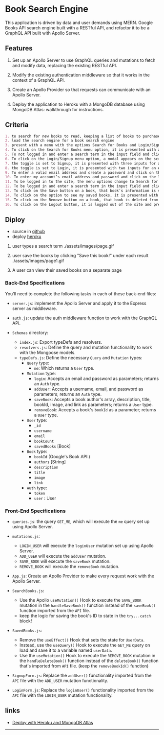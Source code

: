 # Book Search Engine

This application is driven by data and user demands using MERN.
Google Books API search engine built with a RESTful API, and refactor it to be a GraphQL API built with Apollo Server.

## Features

1. Set up an Apollo Server to use GraphQL queries and mutations to fetch and modify data, replacing the existing RESTful API.

2. Modify the existing authentication middleware so that it works in the context of a GraphQL API.

3. Create an Apollo Provider so that requests can communicate with an Apollo Server.

4. Deploy the application to Heroku with a MongoDB database using MongoDB Atlas: walkthrough for instructions.


## Criteria

```md
1. to search for new books to read, keeping a list of books to purchase
2. load the search engine for a book search engine
3. present with a menu with the options Search for Books and Login/Signup and an input field to search for books and a submit button
4. To click on the Search for Books menu option, it is presented with an input field to search for books and a submit button
5. To not logged in and enter a search term in the input field and click the submit button, it is presented with several search results, each featuring a book’s title, author, description, image, and a link to that book on the Google Books site
6. To click on the Login/Signup menu option, a modal appears on the screen with a toggle between the option to log in or sign up
7. the toggle is set to Signup, it is presented with three inputs for a username, an email address, and a password, and a signup button
8. the toggle is set to Login, it is presented with two inputs for an email address and a password and login button
9. To enter a valid email address and create a password and click on the signup button, the user account is created and I am logged in to the site
10. To enter my account’s email address and password and click on the login button, the modal closes and I am logged in to the site
11. To be logged in to the site, the menu options change to Search for Books, an option to see my saved books, and Logout
12. To be logged in and enter a search term in the input field and click the submit button, it is presented with several search results, each featuring a book’s title, author, description, image, and a link to that book on the Google Books site and a button to save a book to my account
13. To click on the Save button on a book, that book’s information is saved to my account
14. To click on the option to see my saved books, it is presented with all of the books that have saved to user account, each featuring the book’s title, author, description, image, and a link to that book on the Google Books site and a button to remove a book from user account
15. To click on the Remove button on a book, that book is deleted from my saved books list
16. To click on the Logout button, it is logged out of the site and presented with a menu with the options Search for Books and Login/Signup and an input field to search for books and a submit button 

```

## Diploy

* source in [github](https://github.com/klhi3/google-book-react)
* deploy [heroku]()

1. user types a search term 
./assets/images/page.gif


2. user save the books by clicking "Save this book!" under each result
./assets/images/page1.gif

3. A user can view their saved books on a separate page

   
### Back-End Specifications

You’ll need to complete the following tasks in each of these back-end files:

* `server.js`: implement the Apollo Server and apply it to the Express server as middleware.

* `auth.js`: update the auth middleware function to work with the GraphQL API.

* `Schemas` directory:
	* `index.js`: Export typeDefs and resolvers.
	* `resolvers.js`: Define the query and mutation functionality to work with the Mongoose models.
	* `typeDefs.js`: Define the necessary `Query` and `Mutation` types:
		* `Query` type:
			* `me`: Which returns a `User` type.
		* `Mutation` type:
			* `login`: Accepts an email and password as parameters; returns an `Auth` type.
			* `addUser`: Accepts a username, email, and password as parameters; returns an `Auth` type.
			* `saveBook`: Accepts a book author's array, description, title, bookId, image, and link as parameters; returns a `User` type. 
			* `removeBook`: Accepts a book's `bookId` as a parameter; returns a `User` type.			
		* `User` type:
			* `_id`
			* `username`
			* `email`
			* `bookCount`
			* `savedBooks` [Book]
		* `Book` type:
			* `bookId` (Google's Book API.)
			* `authors` [String]
			* `description`
			* `title`
			* `image`
			* `link`
		* `Auth` type:
			* `token`
			* `user` : User
   

### Front-End Specifications

* `queries.js`: the query `GET_ME`, which will execute the `me` query set up using Apollo Server.

* `mutations.js`:
	* `LOGIN_USER` will execute the `loginUser` mutation set up using Apollo Server.
	* `ADD_USER` will execute the `addUser` mutation.
	* `SAVE_BOOK` will execute the `saveBook` mutation.
	* `REMOVE_BOOK` will execute the `removeBook` mutation.

* `App.js`: Create an Apollo Provider to make every request work with the Apollo Server.
	
* `SearchBooks.js`:
	* Use the Apollo `useMutation()` Hook to execute the `SAVE_BOOK` mutation in the `handleSaveBook()` function instead of the `saveBook()` function imported from the `API` file.
	* keep the logic for saving the book's ID to state in the `try...catch` block! 

* `SavedBooks.js`:
	* Remove the `useEffect()` Hook that sets the state for `UserData`.
	* Instead, use the `useQuery()` Hook to execute the `GET_ME` query on load and save it to a variable named `userData`.
	* Use the `useMutation()` Hook to execute the `REMOVE_BOOK` mutation in the `handleDeleteBook()` function instead of the `deleteBook()` function that's imported from `API` file. (keep the `removeBookId()` function)

* `SignupForm.js`: Replace the `addUser()` functionality imported from the `API` file with the `ADD_USER` mutation functionality.

* `LoginForm.js`: Replace the `loginUser()` functionality imported from the `API` file with the `LOGIN_USER` mutation functionality.

   
## links

* [Deploy with Heroku and MongoDB Atlas](https://coding-boot-camp.github.io/full-stack/mongodb/deploy-with-heroku-and-mongodb-atlas) 

---